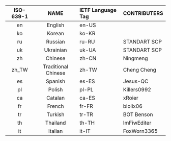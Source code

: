 | ISO-639-1 |   NAME    | IETF Language Tag | CONTRIBUTERS |
| :-------: | :-------: | :---------------- | ------------ |
|    en     |      English      | en-US             |              |
|    ko     |      Korean       | ko-KR             |              |
|    ru     |      Russian      | ru-RU             | STANDART SCP |
|    uk     |     Ukrainian     | uk-UA             | STANDART SCP |
|    zh     |      Chinese      | zh-CN             | Ningmeng     |
|   zh_TW   |Traditional Chinese| zh-TW             | Cheng Cheng  |
|    es     |      Spanish      | es-ES             | Jesus-QC     |
|    pl     |      Polish       | pl-PL             | Killers0992  |
|    ca     |      Catalan      | ca-ES             | xRoier       |
|    fr     |      French       | fr-FR             | biolix06     |
|    tr     |      Turkish      | tr-TR             | BOT Benson   |
|    th     |      Thailand     | th-TH             | ImFiwEditer  |
|    it     |      Italian      | it-IT             | FoxWorn3365  |
